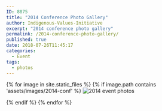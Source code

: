```yaml
---
ID: 8875
title: "2014 Conference Photo Gallery"
author: Indigenous-Values-Initiative
excerpt: "2014 conference photo gallery"
permalink: /2014-conference-photo-gallery/
published: true
date: 2018-07-26T11:45:17
categories:
  - Event
tags:
  - photos
---
```

<!--more-->

{% for image in site.static_files %}
  {% if image.path contains 'assets/images/2014-conf' %}
  <img src="{{ image.path }}" alt="2014 event photos"> 

  {% endif %}
{% endfor %}
